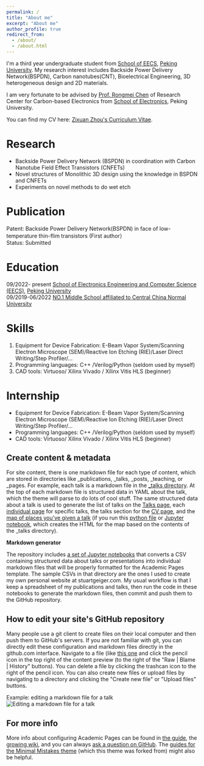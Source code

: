 ```yaml
---
permalink: /
title: "About me"
excerpt: "About me"
author_profile: true
redirect_from: 
  - /about/
  - /about.html
---
```


I'm a third year undergraduate student from [School of EECS](https://eecs.pku.edu.cn/), [Peking University](https://www.pku.edu.cn/). My research interest includes Backside Power Delivery Network(BSPDN), Carbon nanotubes(CNT), Bioelectrical Engineering, 3D heterogeneous design and 2D materials.

I am very fortunate to be advised by [Prof. Rongmei Chen](https://crm-prcc.github.io/) of Research Center for Carbon-based Electronics from [School of Electronics](https://ele.pku.edu.cn/), Peking University. 

You can find my CV here: [Zixuan Zhou's Curriculum Vitae](../assets/Curriculum_Vitae.pdf).

Research
======
- Backside Power Delivery Network (BSPDN) in coordination with Carbon Nanotube Field Effect Transistors (CNFETs)  
- Novel structures of Monolithic 3D design using the knowledge in BSPDN and CNFETs 
- Experiments on novel methods to do wet etch

Publication
======
Patent: Backside Power Delivery Network(BSPDN) in face of low-temperature thin-flim transistors (First author）  
Status: Submitted

Education
======
09/2022- present [School of Electronics Engineering and Computer Science (EECS)](https://eecs.pku.edu.cn/), [Peking University](https://www.pku.edu.cn/)  
09/2019-06/2022 [NO.1 Middle School affiliated to Central China Normal University](https://www.hzsdyfz.com.cn/)

Skills
======
1. Equipment for Device Fabrication: E-Beam Vapor System/Scanning Electron Microscope (SEM)/Reactive Ion Etching (RIE)/Laser Direct Writing/Step Profiler/…
1. Programming languages: C++ /Verilog/Python (seldom used by myself)
1. CAD tools: Virtuoso/ Xilinx Vivado / Xilinx Vitis HLS (beginner)

Internship
======
- Equipment for Device Fabrication: E-Beam Vapor System/Scanning Electron Microscope (SEM)/Reactive Ion Etching (RIE)/Laser Direct Writing/Step Profiler/…
- Programming languages: C++ /Verilog/Python (seldom used by myself)
- CAD tools: Virtuoso/ Xilinx Vivado / Xilinx Vitis HLS (beginner)

Create content & metadata
------
For site content, there is one markdown file for each type of content, which are stored in directories like _publications, _talks, _posts, _teaching, or _pages. For example, each talk is a markdown file in the [_talks directory](https://github.com/academicpages/academicpages.github.io/tree/master/_talks). At the top of each markdown file is structured data in YAML about the talk, which the theme will parse to do lots of cool stuff. The same structured data about a talk is used to generate the list of talks on the [Talks page](https://academicpages.github.io/talks), each [individual page](https://academicpages.github.io/talks/2012-03-01-talk-1) for specific talks, the talks section for the [CV page](https://academicpages.github.io/cv), and the [map of places you've given a talk](https://academicpages.github.io/talkmap.html) (if you run this [python file](https://github.com/academicpages/academicpages.github.io/blob/master/talkmap.py) or [Jupyter notebook](https://github.com/academicpages/academicpages.github.io/blob/master/talkmap.ipynb), which creates the HTML for the map based on the contents of the _talks directory).

**Markdown generator**

The repository includes [a set of Jupyter notebooks](https://github.com/academicpages/academicpages.github.io/tree/master/markdown_generator
) that converts a CSV containing structured data about talks or presentations into individual markdown files that will be properly formatted for the Academic Pages template. The sample CSVs in that directory are the ones I used to create my own personal website at stuartgeiger.com. My usual workflow is that I keep a spreadsheet of my publications and talks, then run the code in these notebooks to generate the markdown files, then commit and push them to the GitHub repository.

How to edit your site's GitHub repository
------
Many people use a git client to create files on their local computer and then push them to GitHub's servers. If you are not familiar with git, you can directly edit these configuration and markdown files directly in the github.com interface. Navigate to a file (like [this one](https://github.com/academicpages/academicpages.github.io/blob/master/_talks/2012-03-01-talk-1.md) and click the pencil icon in the top right of the content preview (to the right of the "Raw | Blame | History" buttons). You can delete a file by clicking the trashcan icon to the right of the pencil icon. You can also create new files or upload files by navigating to a directory and clicking the "Create new file" or "Upload files" buttons. 

Example: editing a markdown file for a talk
![Editing a markdown file for a talk](/images/editing-talk.png)

For more info
------
More info about configuring Academic Pages can be found in [the guide](https://academicpages.github.io/markdown/), the [growing wiki](https://github.com/academicpages/academicpages.github.io/wiki), and you can always [ask a question on GitHub](https://github.com/academicpages/academicpages.github.io/discussions). The [guides for the Minimal Mistakes theme](https://mmistakes.github.io/minimal-mistakes/docs/configuration/) (which this theme was forked from) might also be helpful.
